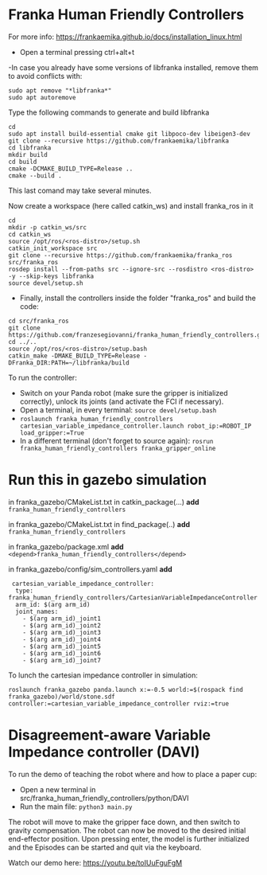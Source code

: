 # Franka Human Friendly Controllers
For more info: https://frankaemika.github.io/docs/installation_linux.html
- Open a terminal pressing ctrl+alt+t

-In case you already have some versions of libfranka installed, remove them to avoid conflicts with:
```
sudo apt remove "*libfranka*"
sudo apt autoremove
```
Type the following commands to generate and build libfranka
```
cd
sudo apt install build-essential cmake git libpoco-dev libeigen3-dev
git clone --recursive https://github.com/frankaemika/libfranka
cd libfranka
mkdir build
cd build
cmake -DCMAKE_BUILD_TYPE=Release ..
cmake --build .
```

This last comand may take several minutes. 

Now create a workspace (here called catkin_ws) and install franka_ros in it
```
cd
mkdir -p catkin_ws/src
cd catkin_ws
source /opt/ros/<ros-distro>/setup.sh
catkin_init_workspace src
git clone --recursive https://github.com/frankaemika/franka_ros src/franka_ros
rosdep install --from-paths src --ignore-src --rosdistro <ros-distro> -y --skip-keys libfranka
source devel/setup.sh
```
- Finally, install the controllers inside the folder "franka_ros" and build the code:
```
cd src/franka_ros
git clone https://github.com/franzesegiovanni/franka_human_friendly_controllers.git
cd ../..
source /opt/ros/<ros-distro>/setup.bash
catkin_make -DMAKE_BUILD_TYPE=Release -DFranka_DIR:PATH=~/libfranka/build
```

To run the controller:
- Switch on your Panda robot (make sure the gripper is initialized correctly), unlock its joints (and activate the FCI if necessary).
- Open a terminal, in every terminal: ```source devel/setup.bash```
- ```roslaunch franka_human_friendly_controllers cartesian_variable_impedance_controller.launch robot_ip:=ROBOT_IP load_gripper:=True```
- In a different terminal (don't forget to source again): ``` rosrun franka_human_friendly_controllers franka_gripper_online ```

# Run this in gazebo simulation
in franka_gazebo/CMakeList.txt
    in catkin_package(...)  **add**  ```franka_human_friendly_controllers```

in franka_gazebo/CMakeList.txt
    in find_package(..)  **add**  ```franka_human_friendly_controllers```

in franka_gazebo/package.xml  **add**  ```<depend>franka_human_friendly_controllers</depend>```

in franka_gazebo/config/sim_controllers.yaml **add**

``` 
 cartesian_variable_impedance_controller:
  type: franka_human_friendly_controllers/CartesianVariableImpedanceController 
  arm_id: $(arg arm_id)
  joint_names:
    - $(arg arm_id)_joint1
    - $(arg arm_id)_joint2
    - $(arg arm_id)_joint3
    - $(arg arm_id)_joint4
    - $(arg arm_id)_joint5
    - $(arg arm_id)_joint6
    - $(arg arm_id)_joint7 
```
To lunch the cartesian impedance controller in simulation: 

``` roslaunch franka_gazebo panda.launch x:=-0.5 world:=$(rospack find franka_gazebo)/world/stone.sdf controller:=cartesian_variable_impedance_controller rviz:=true ```

# Disagreement-aware Variable Impedance controller (DAVI)
To run the demo of teaching the robot where and how to place a paper cup:
- Open a new terminal in src/franka_human_friendly_controllers/python/DAVI
- Run the main file: ```python3 main.py```

The robot will move to make the gripper face down, and then switch to gravity compensation.
The robot can now be moved to the desired initial end-effector position.
Upon pressing enter, the model is further initialized and the Episodes can be started and quit via the keyboard.

Watch our demo here: https://youtu.be/toIUuFguFgM

  
  
